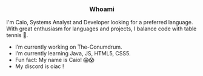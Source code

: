 ### <center> Whoami </center>


I'm Caio, Systems Analyst and Developer looking for a preferred language. With great enthusiasm for languages ​​and projects, I balance code with table tennis 🏓.

* I’m currently working on The-Conumdrum.
* I’m currently learning Java, JS, HTML5, CSS5.
* Fun fact: My name is Caio! 😱😱
* My discord is oiac !

